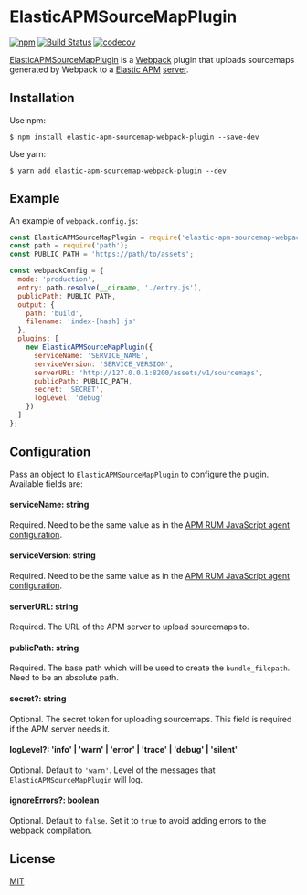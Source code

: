 # ElasticAPMSourceMapPlugin

[![npm](https://img.shields.io/npm/v/elastic-apm-sourcemap-webpack-plugin.svg)](https://www.npmjs.com/package/elastic-apm-sourcemap-webpack-plugin)
[![Build Status](https://travis-ci.org/wuct/elastic-apm-sourcemap-webpack-plugin.svg?branch=master)](https://travis-ci.org/wuct/elastic-apm-sourcemap-webpack-plugin)
[![codecov](https://codecov.io/gh/wuct/elastic-apm-sourcemap-webpack-plugin/branch/master/graph/badge.svg)](https://codecov.io/gh/wuct/elastic-apm-sourcemap-webpack-plugin)

[ElasticAPMSourceMapPlugin](https://github.com/wuct/elastic-apm-sourcemap-webpack-plugin) is a [Webpack](https://webpack.js.org/) plugin that uploads sourcemaps generated by Webpack to a [Elastic APM](https://www.elastic.co/solutions/apm) [server](https://www.elastic.co/guide/en/apm/server/current/index.html).

## Installation

Use npm:

```
$ npm install elastic-apm-sourcemap-webpack-plugin --save-dev
```

Use yarn:

```
$ yarn add elastic-apm-sourcemap-webpack-plugin --dev
```

## Example

An example of `webpack.config.js`:

```js
const ElasticAPMSourceMapPlugin = require('elastic-apm-sourcemap-webpack-plugin');
const path = require('path');
const PUBLIC_PATH = 'https://path/to/assets';

const webpackConfig = {
  mode: 'production',
  entry: path.resolve(__dirname, './entry.js'),
  publicPath: PUBLIC_PATH,
  output: {
    path: 'build',
    filename: 'index-[hash].js'
  },
  plugins: [
    new ElasticAPMSourceMapPlugin({
      serviceName: 'SERVICE_NAME',
      serviceVersion: 'SERVICE_VERSION',
      serverURL: 'http://127.0.0.1:8200/assets/v1/sourcemaps',
      publicPath: PUBLIC_PATH,
      secret: 'SECRET',
      logLevel: 'debug'
    })
  ]
};
```

## Configuration

Pass an object to `ElasticAPMSourceMapPlugin` to configure the plugin. Available fields are:

#### serviceName: string

Required. Need to be the same value as in the [APM RUM JavaScript agent configuration](https://www.elastic.co/guide/en/apm/agent/js-base/current/configuration.html).

#### serviceVersion: string

Required. Need to be the same value as in the [APM RUM JavaScript agent configuration](https://www.elastic.co/guide/en/apm/agent/js-base/current/configuration.html).

#### serverURL: string

Required. The URL of the APM server to upload sourcemaps to.

#### publicPath: string

Required. The base path which will be used to create the `bundle_filepath`. Need to be an absolute path.

#### secret?: string

Optional. The secret token for uploading sourcemaps. This field is required if the APM server needs it.

#### logLevel?: 'info' | 'warn' | 'error' | 'trace' | 'debug' | 'silent'

Optional. Default to `'warn'`. Level of the messages that `ElasticAPMSourceMapPlugin` will log.

#### ignoreErrors?: boolean

Optional. Default to `false`. Set it to `true` to avoid adding errors to the webpack compilation.

## License

[MIT](/LICENSE.md)
